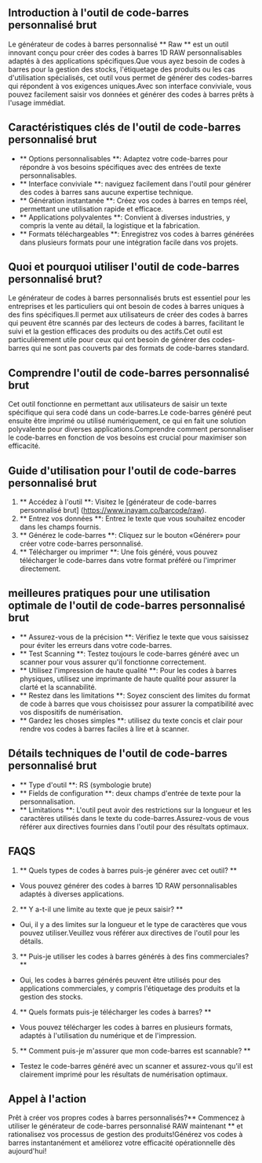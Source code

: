 ## Introduction à l'outil de code-barres personnalisé brut

Le générateur de codes à barres personnalisé ** Raw ** est un outil innovant conçu pour créer des codes à barres 1D RAW personnalisables adaptés à des applications spécifiques.Que vous ayez besoin de codes à barres pour la gestion des stocks, l'étiquetage des produits ou les cas d'utilisation spécialisés, cet outil vous permet de générer des codes-barres qui répondent à vos exigences uniques.Avec son interface conviviale, vous pouvez facilement saisir vos données et générer des codes à barres prêts à l'usage immédiat.

## Caractéristiques clés de l'outil de code-barres personnalisé brut

- ** Options personnalisables **: Adaptez votre code-barres pour répondre à vos besoins spécifiques avec des entrées de texte personnalisables.
- ** Interface conviviale **: naviguez facilement dans l'outil pour générer des codes à barres sans aucune expertise technique.
- ** Génération instantanée **: Créez vos codes à barres en temps réel, permettant une utilisation rapide et efficace.
- ** Applications polyvalentes **: Convient à diverses industries, y compris la vente au détail, la logistique et la fabrication.
- ** Formats téléchargeables **: Enregistrez vos codes à barres générées dans plusieurs formats pour une intégration facile dans vos projets.

## Quoi et pourquoi utiliser l'outil de code-barres personnalisé brut?

Le générateur de codes à barres personnalisés bruts est essentiel pour les entreprises et les particuliers qui ont besoin de codes à barres uniques à des fins spécifiques.Il permet aux utilisateurs de créer des codes à barres qui peuvent être scannés par des lecteurs de codes à barres, facilitant le suivi et la gestion efficaces des produits ou des actifs.Cet outil est particulièrement utile pour ceux qui ont besoin de générer des codes-barres qui ne sont pas couverts par des formats de code-barres standard.

## Comprendre l'outil de code-barres personnalisé brut

Cet outil fonctionne en permettant aux utilisateurs de saisir un texte spécifique qui sera codé dans un code-barres.Le code-barres généré peut ensuite être imprimé ou utilisé numériquement, ce qui en fait une solution polyvalente pour diverses applications.Comprendre comment personnaliser le code-barres en fonction de vos besoins est crucial pour maximiser son efficacité.

## Guide d'utilisation pour l'outil de code-barres personnalisé brut

1. ** Accédez à l'outil **: Visitez le [générateur de code-barres personnalisé brut] (https://www.inayam.co/barcode/raw).
2. ** Entrez vos données **: Entrez le texte que vous souhaitez encoder dans les champs fournis.
3. ** Générez le code-barres **: Cliquez sur le bouton «Générer» pour créer votre code-barres personnalisé.
4. ** Télécharger ou imprimer **: Une fois généré, vous pouvez télécharger le code-barres dans votre format préféré ou l'imprimer directement.

## meilleures pratiques pour une utilisation optimale de l'outil de code-barres personnalisé brut

- ** Assurez-vous de la précision **: Vérifiez le texte que vous saisissez pour éviter les erreurs dans votre code-barres.
- ** Test Scanning **: Testez toujours le code-barres généré avec un scanner pour vous assurer qu'il fonctionne correctement.
- ** Utilisez l'impression de haute qualité **: Pour les codes à barres physiques, utilisez une imprimante de haute qualité pour assurer la clarté et la scannabilité.
- ** Restez dans les limitations **: Soyez conscient des limites du format de code à barres que vous choisissez pour assurer la compatibilité avec vos dispositifs de numérisation.
- ** Gardez les choses simples **: utilisez du texte concis et clair pour rendre vos codes à barres faciles à lire et à scanner.

## Détails techniques de l'outil de code-barres personnalisé brut

- ** Type d'outil **: RS (symbologie brute)
- ** Fields de configuration **: deux champs d'entrée de texte pour la personnalisation.
- ** Limitations **: L'outil peut avoir des restrictions sur la longueur et les caractères utilisés dans le texte du code-barres.Assurez-vous de vous référer aux directives fournies dans l'outil pour des résultats optimaux.

## FAQS

1. ** Quels types de codes à barres puis-je générer avec cet outil? **
- Vous pouvez générer des codes à barres 1D RAW personnalisables adaptés à diverses applications.

2. ** Y a-t-il une limite au texte que je peux saisir? **
- Oui, il y a des limites sur la longueur et le type de caractères que vous pouvez utiliser.Veuillez vous référer aux directives de l'outil pour les détails.

3. ** Puis-je utiliser les codes à barres générés à des fins commerciales? **
- Oui, les codes à barres générés peuvent être utilisés pour des applications commerciales, y compris l'étiquetage des produits et la gestion des stocks.

4. ** Quels formats puis-je télécharger les codes à barres? **
- Vous pouvez télécharger les codes à barres en plusieurs formats, adaptés à l'utilisation du numérique et de l'impression.

5. ** Comment puis-je m'assurer que mon code-barres est scannable? **
- Testez le code-barres généré avec un scanner et assurez-vous qu'il est clairement imprimé pour les résultats de numérisation optimaux.

## Appel à l'action

Prêt à créer vos propres codes à barres personnalisés?** Commencez à utiliser le générateur de code-barres personnalisé RAW maintenant ** et rationalisez vos processus de gestion des produits!Générez vos codes à barres instantanément et améliorez votre efficacité opérationnelle dès aujourd'hui!